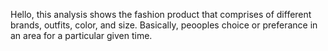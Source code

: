 Hello, this analysis shows the fashion product that comprises of different brands, outfits, color, and size.
Basically, peooples choice or preferance in an area for a particular given time.
